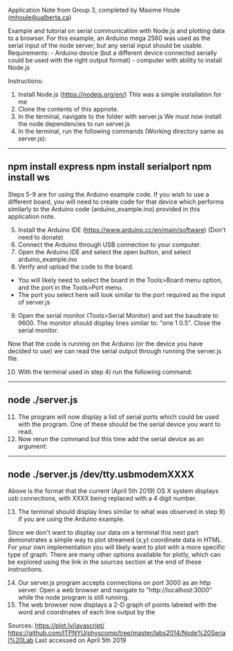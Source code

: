 Application Note from Group 3, completed by Maxime Houle (mhoule@ualberta.ca)

Example and tutorial on serial communication with Node.js and plotting data to
a browser. For this example, an Arduino mega 2560 was used as the serial input
of the node server, but any serial input should be usable.
Requirements: - Arduino device (but a different device connected serially could be used with the right output format)
              - computer with ability to install Node.js

Instructions:
1) Install Node.js (https://nodejs.org/en/) This was a simple installation for me
2) Clone the contents of this appnote.
3) In the terminal, navigate to the folder with server.js
We must now install the node dependencies to run server.js
4) In the terminal, run the following commands (Working directory same as server.js):
-----------------------
npm install express
npm install serialport
npm install ws
-----------------------
Steps 5-9 are for using the Arduino example code. If you wish to use a different
board, you will need to create code for that device which performs similarly to
the Arduino code (arduino_example.ino) provided in this application note.

5) Install the Arduino IDE (https://www.arduino.cc/en/main/software) (Don't need to donate)
6) Connect the Arduino through USB connection to your computer.
7) Open the Arduino IDE and select the open button, and select arduino_example.ino
8) Verify and upload the code to the board.
  * You will likely need to select the board in the Tools>Board menu option,
    and the port in the Tools>Port menu.
  * The port you select here will look similar to the port required as the input of server.js
9) Open the serial monitor (Tools>Serial Monitor) and set the baudrate to 9600.
The monitor should display lines similar to: "one 1 0.5". Close the serial monitor.

Now that the code is running on the Arduino (or the device you have decided to use)
we can read the serial output through running the server.js file.

10) With the terminal used in step 4) run the following command:
-----------------
node ./server.js
-----------------
11) The program will now display a list of serial ports which could be used with
the program. One of these should be the serial device you want to read.
12) Now rerun the command but this time add the serial device as an argument:
----------------------------------------
node ./server.js  /dev/tty.usbmodemXXXX
----------------------------------------
Above is the format that the current (April 5th 2019) OS X system displays usb connections,
with XXXX being replaced with a 4 digit number.

13) The terminal should display lines similar to what was observed in step 9) if
you are using the Arduino example.

Since we don't want to display our data on a terminal this next part demonstrates
a simple way to plot streamed (x,y) coordinate data in HTML. For your own implementation
you will likely want to plot with a more specific type of graph. There are many
other options available for plotly, which can be explored using the link in the
sources section at the end of these instructions.

14) Our server.js program accepts connections on port 3000 as an http server. Open
a web browser and navigate to "http://localhost:3000" while the node program is
still running.
15) The web browser now displays a 2-D graph of points labeled with the word
and coordinates of each line output by the



Sources:  https://plot.ly/javascript/
          https://github.com/ITPNYU/physcomp/tree/master/labs2014/Node%20Serial%20Lab
          Last accessed on April 5th 2019
